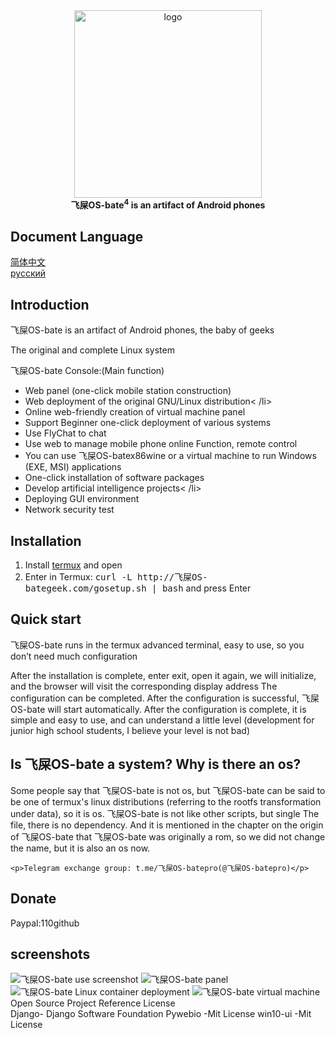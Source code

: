 <div align="center">
   <img width="300" src="img/飞屎OS-bate.png" alt="logo"></br>
   <strong>飞屎OS-bate<sup>4</sup> is an artifact of Android phones</strong>
</div>

<!DOCTYPE html>
<html>
 <head> 
   <h2>Document Language</h2>
   <a href="http://飞屎OS-bategeek.com/cn.html">简体中文</a>
  <br>
  <a href="http://飞屎OS-bategeek.com/ru.html">русский</a>
   <div class="introduction"> 
    <h2>Introduction</h2> 
    <p>飞屎OS-bate is an artifact of Android phones, the baby of geeks</p> 
    <p>The original and complete Linux system  </p>
    <p>飞屎OS-bate Console:(Main function)</p> 
    <ul> 
     <li>Web panel (one-click mobile station construction)</li> 
     <li>Web deployment of the original GNU/Linux distribution&lt; /li&gt; </li>
     <li>Online web-friendly creation of virtual machine panel</li> 
     <li>Support Beginner one-click deployment of various systems</li> 
     <li>Use FlyChat to chat</li> 
     <li>Use web to manage mobile phone online Function, remote control</li> 
     <li>You can use 飞屎OS-batex86wine or a virtual machine to run Windows (EXE, MSI) applications</li> 
     <li>One-click installation of software packages</li> 
     <li>Develop artificial intelligence projects&lt; /li&gt; </li>
     <li>Deploying GUI environment</li> 
     <li>Network security test</li> 
    </ul> 
   </div> 
   <div class="install"> 
    <h2>Installation</h2> 
    <ol> 
     <li>Install <a href="http://f-droid.org/en/packages/com.termux/">termux</a> and open</li> 
     <li>Enter in Termux: <kbd>curl -L http://飞屎OS-bategeek.com/gosetup.sh | bash</kbd> and press Enter</li> 
    </ol> 
   </div> 
   <div class="quickstart"> 
    <h2>Quick start</h2> <p>飞屎OS-bate runs in the termux advanced terminal, easy to use, so you don’t need much configuration</p> <p>After the installation is complete, enter exit, open it again, we will initialize, and the browser will visit the corresponding display address The configuration can be completed. After the configuration is successful, 飞屎OS-bate will start automatically. After the configuration is complete, it is simple and easy to use, and can understand a little level (development for junior high school students, I believe your level is not bad)</p> </h2>
   </div> 
   <div> 
    <div> 
    </div> 
    <div> 
     <h2> Is 飞屎OS-bate a system? Why is there an os? </h2> 
     <p>Some people say that 飞屎OS-bate is not os, but 飞屎OS-bate can be said to be one of termux's linux distributions (referring to the rootfs transformation under data), so it is os. 飞屎OS-bate is not like other scripts, but single The file, there is no dependency. And it is mentioned in the chapter on the origin of 飞屎OS-bate that 飞屎OS-bate was originally a rom, so we did not change the name, but it is also an os now. </p> 
    </div> 
   </div> 
  
    <p>Telegram exchange group: t.me/飞屎OS-batepro(@飞屎OS-batepro)</p> 
   </div> 
   <div class="donate"> 
    <h2>Donate</h2> 
    Paypal:110github
   </div> 
   <div class="screenshot"> 
    <h2>screenshots</h2> 
    <img src="/img/screenshot.jpg" alt="飞屎OS-bate use screenshot" /> 
    <img src="/img/panel.jpg" alt="飞屎OS-bate panel" /> 
    <img src="/img/deploy.jpg" alt="飞屎OS-bate Linux container deployment  " /> 
    <img src="/img/vm1.jpg" alt="飞屎OS-bate virtual machine" /> 
   </div> 
  Open Source Project Reference License
 <br>
 Django- Django Software Foundation
 Pywebio -Mit License
 win10-ui -Mit License

  </div>
 </body>
</html>
